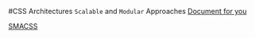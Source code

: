 #CSS Architectures
 `Scalable` and `Modular` Approaches [Document for you](http://www.baidu.com)
 
 [SMACSS](/CSS-Architectures)
